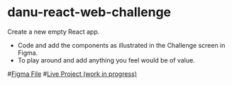 # danu-react-web-challenge
Create a new empty React app.
- Code and add the components as illustrated in the Challenge screen in Figma.
- To play around and add anything you feel would be of value.


#[Figma File](https://tinyurl.com/mfk4mp4c)
#[Live Project (work in progress)](https://danu-react-web-challenge.vercel.app/)
